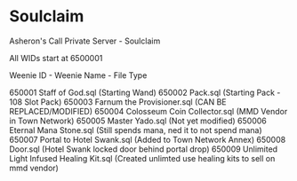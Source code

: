 # Soulclaim
Asheron's Call Private Server - Soulclaim 

All WIDs start at 6500001

Weenie ID - Weenie Name - File Type

650001 Staff of God.sql                         (Starting Wand)
650002 Pack.sql                                 (Starting Pack - 108 Slot Pack)
650003 Farnum the Provisioner.sql               (CAN BE REPLACED/MODIFIED)
650004 Colosseum Coin Collector.sql             (MMD Vendor in Town Network)
650005 Master Yado.sql                          (Not yet modified)
650006 Eternal Mana Stone.sql                   (Still spends mana, ned it to not spend mana)
650007 Portal to Hotel Swank.sql                (Added to Town Network Annex)
650008 Door.sql                                 (Hotel Swank locked door behind portal drop)
650009 Unlimited Light Infused Healing Kit.sql  (Created unlimted use healing kits to sell on mmd vendor)
